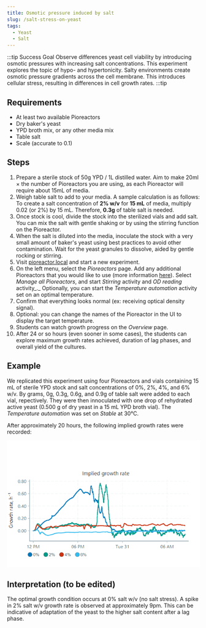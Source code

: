 ```yaml
---
title: Osmotic pressure induced by salt
slug: /salt-stress-on-yeast
tags: 
  - Yeast
  - Salt
---
```


:::tip Success Goal
Observe differences yeast cell viability by introducing osmotic pressures with increasing salt concentrations. This experiment explores the topic of hypo- and hypertonicity. Salty environments create osmotic pressure gradients across the cell membrane. This introduces cellular stress, resulting in differences in cell growth rates. 
:::tip

## Requirements

*	At least two available Pioreactors
*	Dry baker's yeast
*   YPD broth mix, or any other media mix
*	Table salt 
*	Scale (accurate to 0.1)

## Steps

1.  Prepare a sterile stock of 50g YPD / 1L distilled water. Aim to make 20ml × the number of Pioreactors you are using, as each Pioreactor will require about 15mL of media.
2.  Weigh table salt to add to your media. 
A sample calculation is as follows:
To create a salt concentration of **2% w/v** for **15 mL** of media, multiply 0.02 (or 2%) by 15 mL. 
Therefore, **0.3g** of table salt is needed.
3. Once stock is cool, divide the stock into the sterilized vials and add salt. You can mix the salt with gentle shaking or by using the stirring function on the Pioreactor. 
4. When the salt is diluted into the media, inoculate the stock with a very small amount of baker's yeast using best practices to avoid other contamination. Wait for the yeast granules to dissolve, aided by gentle rocking or stirring.
6.  Visit [pioreactor.local](http://pioreactor.local) and start a new experiment.
7.  On the left menu, select the _Pioreactors_ page. Add any additional Pioreactors that you would like to use (more information [here](/user-guide/create-cluster)). Select _Manage all Pioreactors_, and start _Stirring_ activity and _OD reading_ activity_._ Optionally, you can  start the _Temperature automation_ activity set on an optimal temperature.
8.  Confirm that everything looks normal (ex: receiving optical density signal).
10.  Optional: you can change the names of the Pioreactor in the UI to display the target temperature.
11.  Students can watch growth progress on the _Overview_ page.
12.  After 24 or so hours (even sooner in some cases),
    the students can explore maximum growth rates achieved, duration of lag phases, and overall yield of the cultures. 


## Example

We replicated this experiment using four Pioreactors and vials containing 15 mL of sterile YPD stock and salt concentrations of 0%, 2%, 4%, and 6% w/v. By grams, 0g, 0.3g, 0.6g, and 0.9g of table salt were added to each vial, repectively. They were then innoculated with one drop of rehydrated active yeast (0.500 g of dry yeast in a 15 mL YPD broth vial). The _Temperature automation_ was set on _Stable_ at 30°C. 

After approximately 20 hours, the following implied growth rates were recorded: 

![](/img/experiments/salt_growth_rate.png)

## Interpretation (to be edited) 

The optimal growth condition occurs at 0% salt w/v (no salt stress). A spike in 2% salt w/v growth rate is observed at approximately 9pm. This can be indicative of adaptation of the yeast to the higher salt content after a lag phase. 
